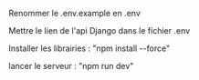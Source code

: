 Renommer le .env.example en .env

Mettre le lien de l'api Django dans le fichier .env

Installer les librairies : "npm install --force"

lancer le serveur : "npm run dev"